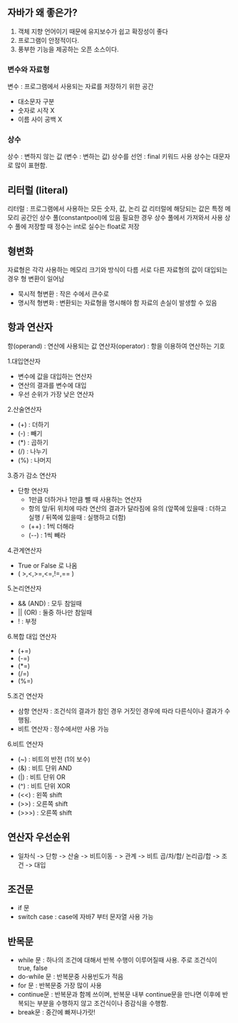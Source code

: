 ## 자바가 왜 좋은가?

1. 객체 지향 언어이기 때문에 유지보수가 쉽고 확장성이 좋다
2. 프로그램이 안정적이다.
3. 풍부한 기능을 제공하는 오픈 소스이다.


### 변수와 자료형

변수 : 프로그램에서 사용되는 자료를 저장하기 위한 공간
 - 대소문자 구분
 - 숫자로 시작 X 
 - 이름 사이 공백 X
 

### 상수
상수 : 변하지 않는 값 (변수 : 변하는 값)
상수를 선언 :  final 키워드 사용
상수는 대문자로 많이 표현함.


## 리터럴 (literal)
리터럴 : 프로그램에서 사용하는 모든 숫자, 값, 논리 값
리터럴에 해당되는 값은 특정 메모리 공간인 상수 풀(constantpool)에 있음
필요한 경우 상수 풀에서 가져와서 사용
상수 풀에 저장할 때 정수는 int로 실수는 float로 저장


## 형변화
자료형은 각각 사용하는 메모리 크기와 방식이 다름
서로 다른 자료형의 값이 대입되는 경우 형 변환이 일어남
- 묵시적 형변환 : 작은 수에서 큰수로 
- 명시적 형변화 : 변환되는 자료형을 명시해야 함 자료의 손실이 발생할 수 있음


## 항과 연산자
항(operand) : 연산에 사용되는 값
연산자(operator) : 항을 이용하여 연산하는 기호

1.대입연산자
 - 변수에 값을 대입하는 연산자
 - 연산의 결과를 변수에 대입
 - 우선 순위가 가장 낮은 연산자

2.산술연산자
 - (+) : 더하기
 - (-) : 빼기
 - (*) : 곱하기
 - (/) : 나누기
 - (%) : 나머지

3.증가 감소 연산자
 - 단항 연산자
   - 1만큼 더하거나 1만큼 뺄 때 사용하는 연산자
   - 항의 앞/뒤 위치에 따라 연산의 결과가 달라짐에 유의
     (앞쪽에 있을때 : 더하고 실행 / 뒤쪽에 있을때 : 실행하고 더함)
   - (++) : 1씩 더해라 
   - (--) : 1씩 빼라

4.관계연산자
 - True or False 로 나옴
  - ( >,<,>=,<=,!=,== )

5.논리연산자
 - && (AND) : 모두 참일때
 - || (OR) : 둘중 하나만 참일때
 - ! : 부정

6.복합 대입 연산자
 - (+=)
 - (-=)
 - (*=)
 - (/=)
 - (%=)

5.조건 연산자
 - 삼항 연산자 : 조건식의 결과가 참인 경우 거짓인 경우에 따라 다른식이나 결과가 수행됨.
 - 비트 연산자 : 정수에서만 사용 가능

6.비트 연산자
 - (~) : 비트의 반전 (1의 보수)
 - (&) : 비트 단위 AND
 - (|) : 비트 단위 OR
 - (^) : 비트 단위 XOR
 - (<<) : 왼쪽 shift
 - (>>) : 오른쪽 shift
 - (>>>) : 오른쪽 shift


## 연산자 우선순위
 - 일차식 -> 단항 -> 산술 -> 비트이동 - > 관계 -> 비트 곱/차/합/ 논리곱/합 -> 조건 -> 대입


## 조건문
 - if 문 
 - switch case : case에 자바7 부터 문자열 사용 가능

## 반목문
 - while 문 :  하나의 조건에 대해서 반복 수행이 이루어질때 사용. 주로 조건식이 true, false
 - do-while 문 : 반복문중 사용빈도가 적음
 - for 문 : 반복문중 가장 많이 사용
 - continue문 : 반복문과 함께 쓰이며, 반복문 내부 continue문을 만나면 이후에 반복되는 부분을 수행하지 않고 조건식이나 증감식을 수행함.
 - break문 : 중간에 빠져나가랏!

